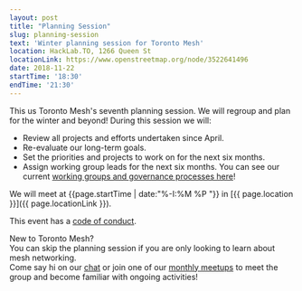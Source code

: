 ```yaml
---
layout: post
title: "Planning Session"
slug: planning-session
text: 'Winter planning session for Toronto Mesh'
location: HackLab.TO, 1266 Queen St
locationLink: https://www.openstreetmap.org/node/3522641496
date: 2018-11-22
startTime: '18:30'
endTime: '21:30'
---
```


This us Toronto Mesh's seventh planning session. We will regroup and plan for the winter and beyond! During this session we will:
- Review all projects and efforts undertaken since April.
- Re-evaluate our long-term goals.
- Set the priorities and projects to work on for the next six months.
- Assign working group leads for the next six months. You can see our current [working groups and governance processes here](https://github.com/tomeshnet/documents/blob/master/governance/coordination-structure.md)!


We will meet at {{page.startTime | date:"%-I:%M %P "}} in [{{ page.location }}]({{ page.locationLink }}).

This event has a [code of conduct](/code-of-conduct/).

New to Toronto Mesh?  
You can skip the planning session if you are only looking to learn about mesh networking.  
Come say hi on our [chat](https://chat.tomesh.net/#/room/#tomesh:tomesh.net) or join one of our [monthly meetups](/events/) to meet the group and become familiar with ongoing activities!
